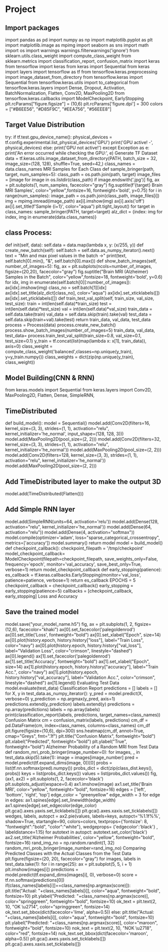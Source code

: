 # Project
## Import packages 
import pandas as pd 
import numpy as np 
import matplotlib.pyplot as plt 
import matplotlib.image as mpimg 
import seaborn as sns 
import math 
import os 
import warnings 
warnings.filterwarnings('ignore') 
from sklearn.utils.class_weight import compute_class_weight 
from sklearn.metrics import classification_report, confusion_matrix 
import keras 
from tensorflow import keras 
from keras import Sequential 
from keras import layers 
import tensorflow as tf 
from tensorflow.keras.preprocessing import image_dataset_from_directory 
from tensorflow.keras import Sequential 
from tensorflow.keras.utils import to_categorical 
from tensorflow.keras.layers import Dense, Dropout, Activation, BatchNormalization, Flatten, 
Conv2D, MaxPooling2D 
from tensorflow.keras.callbacks import ModelCheckpoint, EarlyStopping 
plt.rcParams["figure.figsize"] = (10,6)
plt.rcParams['figure.dpi'] = 300 
colors = ["#B6EE56", "#D85F9C", "#EEA756", "#56EEE8"] 
## Target Value Distribution 
try: 
 if tf.test.gpu_device_name(): 
 physical_devices = tf.config.experimental.list_physical_devices('GPU') 
 print('GPU active! -', physical_devices) 
 else: 
 print('GPU not active!') 
except Exception as e: 
 print('An error occurred while checking the GPU:', e) 
Generate TF Dataset 
data = tf.keras.utils.image_dataset_from_directory(PATH, 
 batch_size = 32, 
 image_size=(128, 128), 
 shuffle=True, 
 seed=42,) 
class_names = data.class_names 
MRI Samples for Each Class 
def sample_bringer(path, target, num_samples=5): 
 class_path = os.path.join(path, target) 
 image_files = [image for image in os.listdir(class_path) if image.endswith('.jpg')] 
 fig, ax = plt.subplots(1, num_samples, facecolor="gray") 
 fig.suptitle(f'{target} Brain MRI Samples', color="yellow",fontsize=16, fontweight='bold', 
y=0.75) 
 for i in range(num_samples): 
 image_path = os.path.join(class_path, image_files[i]) 
img = mpimg.imread(image_path) 
 ax[i].imshow(img) 
 ax[i].axis('off') 
 ax[i].set_title(f'Sample {i+1}', color="aqua") 
 plt.tight_layout() 
for target in class_names: 
 sample_bringer(PATH, target=target) 
alz_dict = {index: img for index, img in enumerate(data.class_names)} 
## class Process: 
 def init(self, data): 
 self.data = data.map(lambda x, y: (x/255, y)) 
 def create_new_batch(self): 
 self.batch = self.data.as_numpy_iterator().next() 
 text = "Min and max pixel values in the batch ->" 
 print(text, self.batch[0].min(), "&", self.batch[0].max()) 
 def show_batch_images(self, number_of_images=5): 
 fig, ax = plt.subplots(ncols=number_of_images, figsize=(20,20), facecolor="gray") 
 fig.suptitle("Brain MRI (Alzheimer) Samples in the Batch", 
color="yellow",fontsize=18, fontweight='bold', y=0.6) 
 for idx, img in enumerate(self.batch[0][:number_of_images]): 
 ax[idx].imshow(img) 
 class_no = self.batch[1][idx] 
 ax[idx].set_title(alz_dict[class_no], color="aqua") 
 ax[idx].set_xticklabels([]) 
 ax[idx].set_yticklabels([]) 
 def train_test_val_split(self, train_size, val_size, test_size): 
train = int(len(self.data)*train_size) 
 test = int(len(self.data)*test_size) 
 val = int(len(self.data)*val_size) 
 train_data = self.data.take(train) 
 val_data = self.data.skip(train).take(val) 
 test_data = self.data.skip(train+val).take(test) 
 return train_data, val_data, test_data 
process = Process(data) 
process.create_new_batch() 
process.show_batch_images(number_of_images=5) 
train_data, val_data, test_data= process.train_test_val_split(train_size=0.8, val_size=0.1, 
test_size=0.1) 
y_train = tf.concat(list(map(lambda x: x[1], train_data)), axis=0) 
class_weight = compute_class_weight('balanced',classes=np.unique(y_train), 
y=y_train.numpy()) 
class_weights = dict(zip(np.unique(y_train), class_weight)) 
## Model Building(CNN & RNN) 
from keras.models import Sequential 
from keras.layers import Conv2D, MaxPooling2D, Flatten, Dense, SimpleRNN, 
## TimeDistributed 
def build_model(): 
 model = Sequential() 
 model.add(Conv2D(filters=16, kernel_size=(3, 3), strides=(1, 1), activation="relu", 
kernel_initializer='he_normal', 
 input_shape=(128, 128, 3))) 
 model.add(MaxPooling2D(pool_size=(2, 2))) 
model.add(Conv2D(filters=32, kernel_size=(3, 3), strides=(1, 1), activation="relu", 
kernel_initializer='he_normal')) 
 model.add(MaxPooling2D(pool_size=(2, 2))) 
 model.add(Conv2D(filters=128, kernel_size=(3, 3), strides=(1, 1), activation="relu", 
kernel_initializer='he_normal')) 
 model.add(MaxPooling2D(pool_size=(2, 2))) 
 ## Add TimeDistributed layer to make the output 3D 
 model.add(TimeDistributed(Flatten())) 
 ## Add Simple RNN layer 
 model.add(SimpleRNN(units=64, activation='relu')) 
 model.add(Dense(128, activation="relu", kernel_initializer='he_normal')) 
 model.add(Dense(64, activation="relu")) 
 model.add(Dense(4, activation="softmax")) 
 model.compile(optimizer='adam', loss="sparse_categorical_crossentropy", 
metrics=['accuracy']) 
 model.summary() 
 return model 
model = build_model() 
def checkpoint_callback(): 
 checkpoint_filepath = '/tmp/checkpoint' 
 model_checkpoint_callback= ModelCheckpoint(filepath=checkpoint_filepath, 
 save_weights_only=False, 
 frequency='epoch',
monitor='val_accuracy', 
 save_best_only=True, 
 verbose=1) 
 return model_checkpoint_callback 
def early_stopping(patience): 
 es_callback = tf.keras.callbacks.EarlyStopping(monitor='val_loss', patience=patience, 
verbose=1) 
 return es_callback 
EPOCHS = 5 
checkpoint_callback = checkpoint_callback() 
early_stopping = early_stopping(patience=5) 
callbacks = [checkpoint_callback, early_stopping] 
Loss and Accuracy 
## Save the trained model 
model.save("your_model_name.h5") 
fig, ax = plt.subplots(1, 2, figsize=(12,6), facecolor="khaki") 
ax[0].set_facecolor('palegoldenrod') 
ax[0].set_title('Loss', fontweight="bold") 
ax[0].set_xlabel("Epoch", size=14) 
ax[0].plot(history.epoch, history.history["loss"], label="Train Loss", color="navy") 
ax[0].plot(history.epoch, history.history["val_loss"], label="Validation Loss", 
color="crimson", linestyle="dashed") 
ax[0].legend() 
ax[1].set_facecolor('palegoldenrod') 
ax[1].set_title('Accuracy', fontweight="bold") 
ax[1].set_xlabel("Epoch", size=14) 
ax[1].plot(history.epoch, history.history["accuracy"], label="Train Acc.", color="navy") 
ax[1].plot(history.epoch, history.history["val_accuracy"], label="Validation Acc.", 
color="crimson", linestyle="dashed") 
ax[1].legend() 
Evaluating Test Data 
model.evaluate(test_data) 
Classification Report 
predictions = [] 
labels = [] 
for X, y in test_data.as_numpy_iterator(): 
 y_pred = model.predict(X, verbose=0) 
 y_prediction = np.argmax(y_pred, axis=1) 
 predictions.extend(y_prediction) 
 labels.extend(y) 
predictions = np.array(predictions) 
labels = np.array(labels) 
print(classification_report(labels, predictions, target_names=class_names)) 
Confusion Matrix 
cm = confusion_matrix(labels, predictions) 
cm_df = pd.DataFrame(cm, index=class_names, columns=class_names) 
cm_df 
plt.figure(figsize=(10,6), dpi=300) 
sns.heatmap(cm_df, annot=True, cmap="Greys", fmt=".1f") 
plt.title("Confusion Matrix", fontweight="bold") 
plt.xlabel("Predicted", fontweight="bold") 
plt.ylabel("True", fontweight="bold") 
Alzheimer Probability of a Random MRI from Test Data 
def random_mri_prob_bringer(image_number=0): 
 for images, _ in test_data.skip(5).take(1): 
 image = images[image_number] 
 pred = model.predict(tf.expand_dims(image, 0))[0] 
 probs = list(tf.nn.softmax(pred).numpy()) 
 probs_dict = dict(zip(class_dist.keys(), probs)) 
 keys = list(probs_dict.keys()) 
 values = list(probs_dict.values()) 
 fig, (ax1, ax2) = plt.subplots(1, 2, facecolor='black') 
 plt.subplots_adjust(wspace=0.4) 
 ax1.imshow(image) 
 ax1.set_title('Brain MRI', color="yellow", fontweight="bold", fontsize=16) 
 edges = ['left', 'bottom', 'right', 'top'] 
 edge_color = "greenyellow" 
 edge_width = 3 
 for edge in edges: 
 ax1.spines[edge].set_linewidth(edge_width) 
 ax1.spines[edge].set_edgecolor(edge_color) 
 plt.gca().axes.yaxis.set_ticklabels([]) 
 plt.gca().axes.xaxis.set_ticklabels([]) 
 wedges, labels, autopct = ax2.pie(values, labels=keys, autopct='%1.1f%%', 
 shadow=True, startangle=90, colors=colors, textprops={'fontsize': 8, 
"fontweight":"bold", "color":"white"}, wedgeprops= 
 {'edgecolor':'black'} , labeldistance=1.15)
for autotext in autopct: 
 autotext.set_color('black') 
 ax2.set_title('Alzheimer Probabilities', color="yellow", fontweight="bold", fontsize=16) 
rand_img_no = np.random.randint(1, 32) 
random_mri_prob_bringer(image_number=rand_img_no) 
Comparing Predicted Classes with the Actual Classes from the Test Data 
plt.figure(figsize=(20, 20), facecolor="gray") 
for images, labels in test_data.take(1): 
 for i in range(25): 
 ax = plt.subplot(5, 5, i + 1) 
 plt.imshow(images[i]) 
 predictions = model.predict(tf.expand_dims(images[i], 0), verbose=0) 
 score = tf.nn.softmax(predictions[0]) 
 if(class_names[labels[i]]==class_names[np.argmax(score)]): 
 plt.title("Actual: "+class_names[labels[i]], color="aqua", fontweight="bold", 
fontsize=10) 
 plt.ylabel("Predicted: "+class_names[np.argmax(score)], color="springgreen", 
fontweight="bold", fontsize=10) 
 ok_text = plt.text(2, 10, "OK \u2714", color="springgreen", fontsize=14) 
 ok_text.set_bbox(dict(facecolor='lime', alpha=0.5)) 
 else: 
 plt.title("Actual: "+class_names[labels[i]], color="aqua", fontweight="bold", 
fontsize=10) 
 plt.ylabel("Predicted: "+class_names[np.argmax(score)], color="maroon", 
fontweight="bold", fontsize=10) 
 nok_text = plt.text(2, 10, "NOK \u2718", color="red", fontsize=14) 
 nok_text.set_bbox(dict(facecolor='maroon', alpha=0.5)) 
 plt.gca().axes.yaxis.set_ticklabels([]) 
 plt.gca().axes.xaxis.set_ticklabels([])
